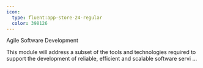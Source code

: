 ```yaml
---
icon:
  type: fluent:app-store-24-regular
  color: 398126
---
```

Agile Software Development

This module will address a subset of the tools and technologies required to support the development of reliable, efficient and scalable software servi ... 
